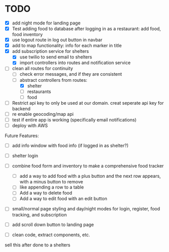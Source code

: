 # TODO
- [x] add night mode for landing page
- [x] Test adding food to database after logging in as a restaurant: add food, food inventory
- [x] use logout route in log out button in navbar
- [x] add to map functionality: info for each marker in title
- [x] add subscription service for shelters
    - [x] use twilio to send email to shelters
    - [x] import controllers into routes and notification service
- [ ] clean all routes for continuity
    - [ ] check error messages, and if they are consistent
    - [ ] abstract controllers from routes: 
        - [x] shelter
        - [ ] restaurants
        - [ ] food
- [ ] Restrict api key to only be used at our domain. creat seperate api key for backend
- [ ] re enable geocoding/map api
- [ ] test if entire app is working (specifically email notifications)
- [ ] deploy with AWS

Future Features:
- [ ] add info window with food info (if logged in as shelter?)
- [ ] shelter login
- [ ] combine food form and inventory to make a comprehensive food tracker
    - [ ] add a way to add food with a plus button and the next row appears, with a minus button to remove
    - [ ] like appending a row to a table
    - [ ] Add a way to delete food
    - [ ] Add a way to edit food with an edit button
- [ ] small/normal page styling and day/night modes for login, register, food tracking, and subscription
- [ ] add scroll down button to landing page
- [ ] clean code, extract components, etc.


sell this after done to  a shelters